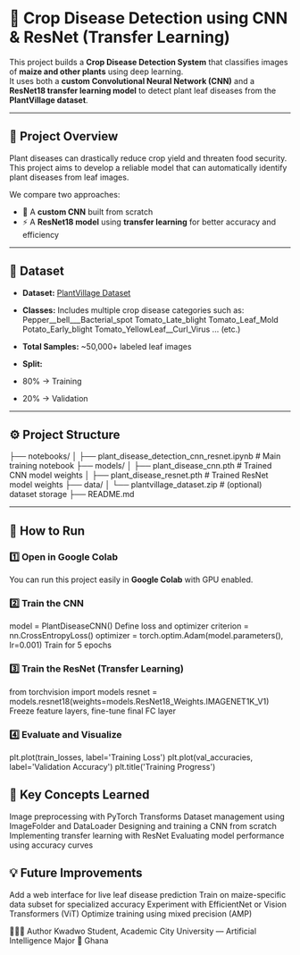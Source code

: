 # 🌾 Crop Disease Detection using CNN & ResNet (Transfer Learning)

This project builds a **Crop Disease Detection System** that classifies images of **maize and other plants** using deep learning.  
It uses both a **custom Convolutional Neural Network (CNN)** and a **ResNet18 transfer learning model** to detect plant leaf diseases from the **PlantVillage dataset**.

---

## 📘 Project Overview

Plant diseases can drastically reduce crop yield and threaten food security.  
This project aims to develop a reliable model that can automatically identify plant diseases from leaf images.

We compare two approaches:
- 🧠 A **custom CNN** built from scratch  
- ⚡ A **ResNet18 model** using **transfer learning** for better accuracy and efficiency

---

## 🧩 Dataset

- **Dataset:** [PlantVillage Dataset](https://www.kaggle.com/datasets/emmarex/plantdisease)  
- **Classes:** Includes multiple crop disease categories such as:
Pepper__bell___Bacterial_spot
Tomato_Late_blight
Tomato_Leaf_Mold
Potato_Early_blight
Tomato_YellowLeaf__Curl_Virus
... (etc.)

- **Total Samples:** ~50,000+ labeled leaf images  
- **Split:**  
- 80% → Training  
- 20% → Validation

---

## ⚙️ Project Structure
├── notebooks/
│ ├── plant_disease_detection_cnn_resnet.ipynb # Main training notebook
├── models/
│ ├── plant_disease_cnn.pth # Trained CNN model weights
│ ├── plant_disease_resnet.pth # Trained ResNet model weights
├── data/
│ └── plantvillage_dataset.zip # (optional) dataset storage
├── README.md


---

## 🚀 How to Run

### 1️⃣ Open in Google Colab
You can run this project easily in **Google Colab** with GPU enabled.

### 2️⃣ Train the CNN
model = PlantDiseaseCNN()
Define loss and optimizer
criterion = nn.CrossEntropyLoss()
optimizer = torch.optim.Adam(model.parameters(), lr=0.001)
Train for 5 epochs

### 3️⃣ Train the ResNet (Transfer Learning)
from torchvision import models
resnet = models.resnet18(weights=models.ResNet18_Weights.IMAGENET1K_V1)
Freeze feature layers, fine-tune final FC layer

### 4️⃣ Evaluate and Visualize
plt.plot(train_losses, label='Training Loss')
plt.plot(val_accuracies, label='Validation Accuracy')
plt.title('Training Progress')

## 🧠 Key Concepts Learned
Image preprocessing with PyTorch Transforms
Dataset management using ImageFolder and DataLoader
Designing and training a CNN from scratch
Implementing transfer learning with ResNet
Evaluating model performance using accuracy curves

## 💡 Future Improvements
Add a web interface for live leaf disease prediction
Train on maize-specific data subset for specialized accuracy
Experiment with EfficientNet or Vision Transformers (ViT)
Optimize training using mixed precision (AMP)

🧑🏽‍💻 Author
Kwadwo
Student, Academic City University — Artificial Intelligence Major
📍 Ghana


